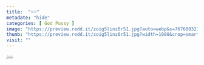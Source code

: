 ```yaml
---
title:  "💦💦"
metadate: "hide"
categories: [ God Pussy ]
image: "https://preview.redd.it/zoig5linz0r51.jpg?auto=webp&s=767600323707d7276253a23a3abd5e306eb886ea"
thumb: "https://preview.redd.it/zoig5linz0r51.jpg?width=1080&crop=smart&auto=webp&s=d6a95552fcb717d63a95a552bda1c325551d72e5"
visit: ""
---
```

💦💦

